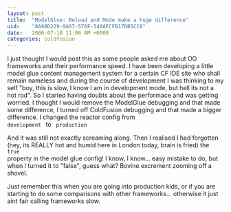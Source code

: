```yaml
---
layout: post
title:  "ModelGlue: Reload and Mode make a huge difference"
uid:	"8A98D229-9A67-576F-540AFCFB17DB5CC8"
date:   2006-07-18 11:06 AM +0000
categories: coldfusion
---
```

I just thought I would post this as some people asked me about OO frameworks and their performance speed. I have been developing a little model glue content management system for a certain CF IDE site who shall remain nameless and during the course of development I was thinking to my self "boy, this is slow, I know I am in development mode, but hell its not a hot rod". So I started having doubts about the performace and was getting worried. I thought I would remove the ModelGlue debugging and that made some difference, I turned off ColdFusion debugging and that made a bigger difference. I changed the reactor config from 
<code>
<property name="mode"><value>development</value></property>
</code>
to
<code>
<property name="mode"><value>production</value></property>
</code>

And it was still not exactly screaming along. Then I realised I had forgotten (hey, its REALLY hot and humid here in London today, brain is fried) the 
<code>
<property name="reload"><value>true</value></property>
</code>
property in the model glue config! I know, I know... easy mistake to do, but when I turned it to "false", guess what? Bovine excrement zooming off a shovel.

Just remember this when you are going into production kids, or if you are starting to do some comparisons with other frameworks... otherwise it just aint fair calling frameworks slow.